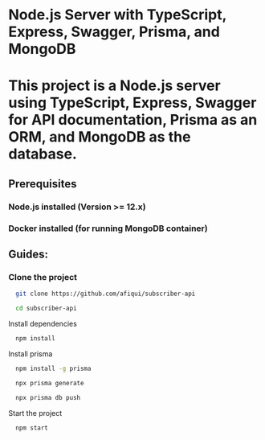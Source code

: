 # Node.js Server with TypeScript, Express, Swagger, Prisma, and MongoDB
# This project is a Node.js server using TypeScript, Express, Swagger for API documentation, Prisma as an ORM, and MongoDB as the database.

## Prerequisites
### Node.js installed (Version >= 12.x)
### Docker installed (for running MongoDB container)

## Guides:

### Clone the project 

```bash
  git clone https://github.com/afiqui/subscriber-api
```

```bash
  cd subscriber-api
```
Install dependencies

```bash
  npm install
```

Install prisma

```bash
  npm install -g prisma
```

```bash
  npx prisma generate
```

```bash
  npx prisma db push
```

Start the project

```bash
  npm start
```
